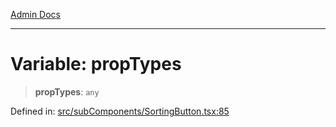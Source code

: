 [Admin Docs](/)

***

# Variable: propTypes

> **propTypes**: `any`

Defined in: [src/subComponents/SortingButton.tsx:85](https://github.com/PalisadoesFoundation/talawa-admin/blob/main/src/subComponents/SortingButton.tsx#L85)
